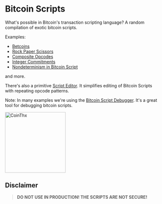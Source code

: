 # Bitcoin Scripts
What's possible in Bitcoin's transaction scripting language? A random compilation of exotic bitcoin scripts.

Examples:
- [Betcoins](betcoins.md)
- [Rock Paper Scissors](rock-paper-scissors.md)
- [Composite Opcodes](composite-opcodes.md)
- [Integer Commitments](integer-commitments.md)
- [Nondeterminism in Bitcoin Script](composite-opcodes.md#op_mod-and-op_div)

and more.

There's also a primitive [Script Editor](https://coins.github.io/bitcoin-scripts/script-editor). It simplifies editing of Bitcoin Scripts with repeating opcode patterns.

Note: In many examples we're using the [Bitcoin Script Debugger](https://github.com/bitcoin-core/btcdeb). It's a great tool for debugging bitcoin scripts.



[<img src="https://coins.github.io/thx/logo-color-large-pill-320px.png" alt="CoinThx" width="200"/>](https://coins.github.io/thx/#1K9zQ8f4iTyhKyHWmiDKt21cYX2QSDckWB?label=Coins%20Project&message=Thank%20you%20for%20your%20contribution!)


## Disclaimer 

> **DO NOT USE IN PRODUCTION! THE SCRIPTS ARE NOT SECURE!**
